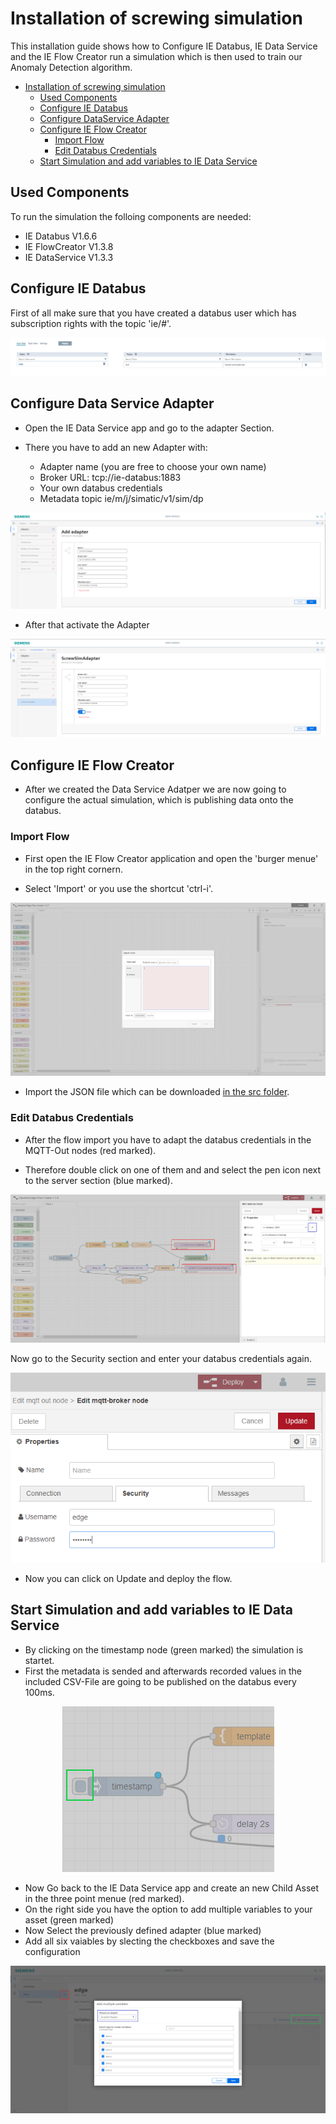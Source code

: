 # Installation of screwing simulation

This installation guide shows how to Configure IE Databus, IE Data Service and the IE Flow Creator run a simulation which is then used to train our Anomaly Detection algorithm. 

- [Installation of screwing simulation](#Installation_ScrewSimulation)
  - [Used Components](#used-components)
  - [Configure IE Databus](#configure-ie-databus)
  - [Configure DataService Adapter](#Configure-DataService-Adapter)
  - [Configure IE Flow Creator](#configure-ie-flow-creator)
    - [Import Flow](#import-flow)
    - [Edit Databus Credentials](#edit-databus-credentials)
  - [Start Simulation and add variables to IE Data Service](#start-simulation-and-add-variables-to-ie-data-sservice)

## Used Components

To run the simulation the folloing components are needed:
- IE Databus V1.6.6
- IE FlowCreator V1.3.8
- IE DataService V1.3.3
 
## Configure IE Databus

First of all make sure that you have created a databus user which has subscription rights with the topic 'ie/#'.

<p align="center"><kbd><img src="graphics/01iedatabus.PNG" /></kbd></p>

## Configure Data Service Adapter

- Open the IE Data Service app and go to the adapter Section. 

- There you have to add an new Adapter with:
  - Adapter name (you are free to choose your own name) 
  - Broker URL: tcp://ie-databus:1883
  - Your own databus credentials
  - Metadata topic ie/m/j/simatic/v1/sim/dp

<p align="center"><kbd><img src="graphics/02AddNewAdapter.PNG" /></kbd></p>

- After that activate the Adapter

<p align="center"><kbd><img src="graphics/03ActivateAdapter.PNG" /></kbd></p>

## Configure IE Flow Creator

- After we created the Data Service Adatper we are now going to configure the actual simulation, which is publishing data onto the databus. 

### Import Flow

- First open the IE Flow Creator application and open the 'burger menue' in the top right cornern. 

- Select 'Import' or you use the shortcut 'ctrl-i'.

<p align="center"><kbd><img src="graphics/05ImportFlow.PNG" /></kbd></p>

- Import the JSON file which can be downloaded [in the src folder](../src).

### Edit Databus Credentials

- After the flow import you have to adapt the databus credentials in the MQTT-Out nodes (red marked).

- Therefore double click on one of them and and select the pen icon next to the server section (blue marked).

<p align="center"><kbd><img src="graphics/06EditDataBus.PNG" /></kbd></p>

Now go to the Security section and enter your databus credentials again.

<p align="center"><kbd><img src="graphics/07EditDataBusSecurity.png" /></kbd></p>

 - Now you can click on Update and deploy the flow. 


## Start Simulation and add variables to IE Data Service

- By clicking on the timestamp node (green marked) the simulation is startet.
- First the metadata is sended and afterwards recorded values in the included CSV-File are going to be published on the databus every 100ms. 

<p align="center"><kbd><img src="graphics/08StartSimulation.PNG" /></kbd></p>

- Now Go back to the IE Data Service app and create an new Child Asset in the three point menue (red marked).
- On the right side you have the option to add multiple variables to your asset (green marked)
- Now Select the previously defined adapter (blue marked)
- Add all six vaiables by slecting the checkboxes and save the configuration

<p align="center"><kbd><img src="graphics/09AddTagsToDataService.PNG" /></kbd></p>



